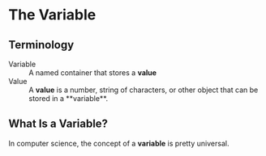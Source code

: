 # The Variable

## Terminology

<dl>
    <dt>Variable</dt>
    <dd>A named container that stores a <strong>value</strong></dd>
    <dt>Value</dt>
    <dd>A <strong>value</strong> is a number, string of characters, or other object that can be stored in a **variable**.</dd>
</dl>

## What Is a Variable?

In computer science, the concept of a **variable** is pretty universal.
